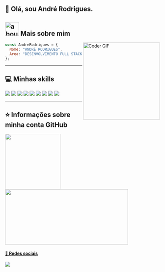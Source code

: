 <!--
Sites úteis:
https://devicon.dev/
https://github.com/Ileriayo/markdown-badges
https://github.com/anuraghazra/github-readme-stats/blob/master/readme.md
-->

## 👋 Olá, sou André Rodrigues. 

## <img width="45" alt="about" src="https://raw.github.com/elizarov/elizarov/master/about.png"> Mais sobre mim

<img alt="Coder GIF" align="right" width="250" src="https://cdn.dribbble.com/users/730703/screenshots/6581243/avento.gif" />

```JavaScript
const AndreRodrigues = {
  Nome: "ANDRÉ RODRIGUES",
  Area: "DESENVOLVIMENTO FULL STACK",
};
```

----

## 💻 Minhas skills
<section>
  <code><img src="https://img.shields.io/badge/.NET-5C2D91?style=for-the-badge&logo=.net&logoColor=white" /></code>
  <code><img src="https://img.shields.io/badge/react-%2320232a.svg?style=for-the-badge&logo=react&logoColor=%2361DAFB" /></code>
  <code><img src="https://img.shields.io/badge/html5-%23E34F26.svg?style=for-the-badge&logo=html5&logoColor=white" /></code>
  <code><img src="https://img.shields.io/badge/css3-%231572B6.svg?style=for-the-badge&logo=css3&logoColor=white" /></code>
  <code><img src="https://img.shields.io/badge/javascript-%23323330.svg?style=for-the-badge&logo=javascript&logoColor=%23F7DF1E" /></code>
  <code><img src="https://img.shields.io/badge/Microsoft%20SQL%20Server-CC2927?style=for-the-badge&logo=microsoft%20sql%20server&logoColor=white" /></code>
  <code><img src="https://img.shields.io/badge/python-3670A0?style=for-the-badge&logo=python&logoColor=ffdd54" /></code>
  <code><img src="https://img.shields.io/badge/java-%23ED8B00.svg?style=for-the-badge&logo=openjdk&logoColor=white" /></code>
  <code><img src="https://img.shields.io/badge/figma-%23F24E1E.svg?style=for-the-badge&logo=figma&logoColor=white" /></code>
</section>


---

## ⭐ Informações sobre minha conta GitHub

<section>
  <a href="https://github.com/andreluis-git">
  <img height="180em" src="https://github-readme-stats.vercel.app/api?username=andreluis-git&rank_icon=github&show_icons=true&theme=holi"/>
  <img height="180em" width="400em" src="https://github-readme-stats.vercel.app/api/top-langs/?username=andreluis-git&layout=compact&theme=holi"/>
</section>


[linkedin]: https://www.linkedin.com/in/andre-luis-rodrigues/

#### 📱 Redes sociais

<section>  
<a href="https://www.linkedin.com/in/andre-luis-rodrigues/" target="_blank">
  <img src="https://img.shields.io/badge/linkedin-%230077B5.svg?style=for-the-badge&logo=linkedin&logoColor=white" />
</a>
</section>
 
